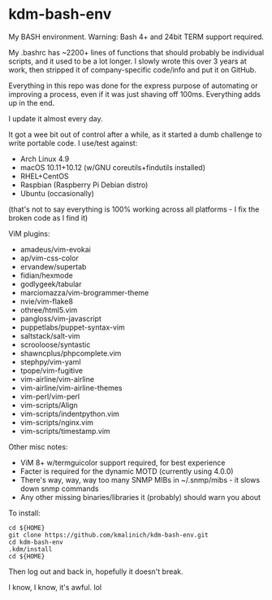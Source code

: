 # kdm-bash-env
My BASH environment. Warning: Bash 4+ and 24bit TERM support required.

My .bashrc has ~2200+ lines of functions that should probably be individual scripts, and it used to be a lot longer.
I slowly wrote this over 3 years at work, then stripped it of company-specific code/info and put it on GitHub.

Everything in this repo was done for the express purpose of automating or improving a process, even if it was just shaving off 100ms. Everything adds up in the end.

I update it almost every day.

It got a wee bit out of control after a while, as it started a dumb challenge to write portable code.
I use/test against:
* Arch Linux 4.9
* macOS 10.11+10.12 (w/GNU coreutils+findutils installed)
* RHEL+CentOS
* Raspbian (Raspberry Pi Debian distro)
* Ubuntu (occasionally)

(that's not to say everything is 100% working across all platforms - I fix the broken code as I find it)

ViM plugins:
* amadeus/vim-evokai
* ap/vim-css-color
* ervandew/supertab
* fidian/hexmode
* godlygeek/tabular
* marciomazza/vim-brogrammer-theme
* nvie/vim-flake8
* othree/html5.vim
* pangloss/vim-javascript
* puppetlabs/puppet-syntax-vim
* saltstack/salt-vim
* scrooloose/syntastic
* shawncplus/phpcomplete.vim
* stephpy/vim-yaml
* tpope/vim-fugitive
* vim-airline/vim-airline
* vim-airline/vim-airline-themes
* vim-perl/vim-perl
* vim-scripts/Align
* vim-scripts/indentpython.vim
* vim-scripts/nginx.vim
* vim-scripts/timestamp.vim

Other misc notes:
* ViM 8+ w/termguicolor support required, for best experience
* Facter is required for the dynamic MOTD (currently using 4.0.0)
* There's way, way, way too many SNMP MIBs in ~/.snmp/mibs - it slows down snmp commands
* Any other missing binaries/libraries it (probably) should warn you about

To install:

```
cd ${HOME}
git clone https://github.com/kmalinich/kdm-bash-env.git
cd kdm-bash-env
.kdm/install
cd ${HOME}
```

Then log out and back in, hopefully it doesn't break.

I know, I know, it's awful. lol
